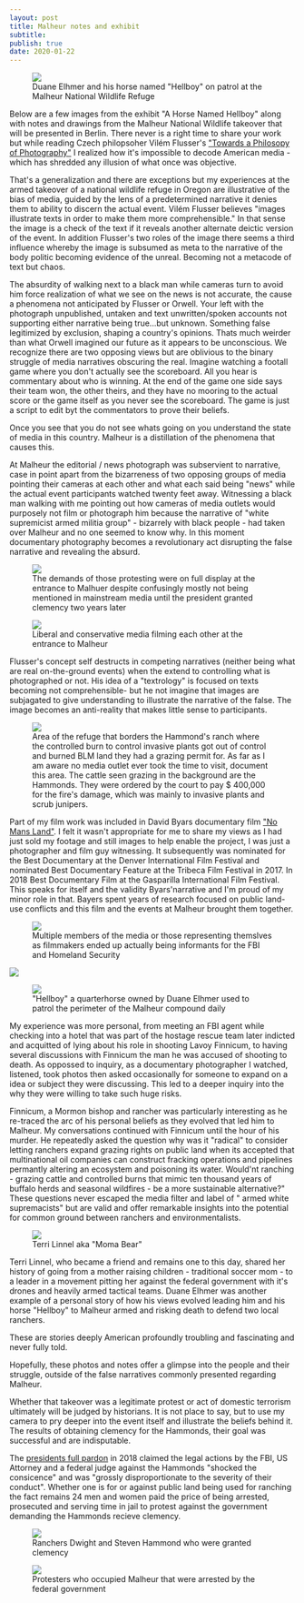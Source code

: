 ```yaml
---
layout: post
title: Malheur notes and exhibit
subtitle: 
publish: true
date: 2020-01-22  
---
```


<figure>
<img src="https://jonkalev.s3-us-west-2.amazonaws.com/DSCF3957-Malheur-Hellboy-dip.jpg">
<figcaption> Duane Elhmer and his horse named "Hellboy" on patrol at the Malheur National Wildlife Refuge</figcaption>
</figure>

Below are a few images from the exhibit "A Horse Named Hellboy" along with notes and drawings from the Malheur National Wildlife takeover that will be presented in Berlin.
There never is a right time to share your work but while reading Czech philopsoher Vilém Flusser's <a href="https://www.press.uchicago.edu/ucp/books/book/distributed/T/bo3535843.html">"Towards a Philosopy of Photography"</a> I realized how it's impossible to decode American media - which has shredded any illusion of what once was objective.

 That's a generalization and there are exceptions but my experiences at the armed takeover of a national wildlife refuge in Oregon are illustrative of the bias of media, guided by the lens of a predetermined narrative it denies them to ability to discern the actual event.
 Vilém Flusser believes "images illustrate texts in order to make them more comprehensible."
 In that sense the image is a check of the text if it reveals another alternate deictic version of the event.
 In addition Flusser's two roles of the image there seems a third influence whereby the image is subsumed as meta to the narrative of the body politic becoming evidence of the unreal. Becoming not a metacode of text but chaos.
 
 The absurdity of walking next to a black man while cameras turn to avoid him force realization of what we see on the news is not accurate, the cause a phenomena not anticipated by Flusser or Orwell. Your left with the photograph unpublished, untaken and text unwritten/spoken accounts not supporting either narrative being true...but unknown. Something false legitimized by exclusion, shaping a country's opinions. Thats much weirder than what Orwell imagined our future as it appears to be unconscious. We recognize there are two opposing views but are oblivious to the binary struggle of media narratives obscuring the real. Imagine watching a footall game where you don't actually see the scoreboard. All you hear is commentary about who is winning. At the end of the game one side says their team won, the other theirs, and they have no mooring to the actual score or the game itself as you never see the scoreboard. The game is just a script to edit byt the commentators to prove their beliefs. 
 
Once you see that you do not see whats going on you understand the state of media in this country. Malheur is a distillation of the phenomena that causes this.

 
 At Malheur the editorial / news photograph was subservient to narrative, case in point apart from the bizarreness of two opposing groups of media pointing their cameras at each other and what each said being "news" while the actual event participants watched twenty feet away. Witnessing a black man walking with me pointing out how cameras of media outlets would purposely not film or photograph him because the narrative of "white supremicist armed militia group" - bizarrely with black people - had taken over Malheur and no one seemed to know why.
 In this moment documentary photography becomes a revolutionary act disrupting the false narrative and revealing the absurd.

   <figure>
<img src="https://jonkalev.s3-us-west-2.amazonaws.com/DSCF3923-Malheur_02.jpg">
 <figcaption>The demands of those protesting were on full display at the entrance to Malhuer despite confusingly mostly not being mentioned in mainstream media until the president granted clemency two years later </figcaption>
 
</figure>

<figure>
 <img src="https://jonkalev.s3-us-west-2.amazonaws.com/malheur_13.jpg">
 <figcaption>Liberal and conservative media filming each other at the entrance to Malheur 
</figcaption>
</figure>

 Flusser's concept self destructs in competing narratives (neither being what are real on-the-ground events) when the extend to controlling what is photographed or not. His idea of a "textrology" is focused on texts becoming not comprehensible- but he not imagine that images are subjagated to give understanding to illustrate the narrative of the false. 
 The image becomes an anti-reality that makes little sense to participants. 
 
 <figure>
<img src="https://jonkalev.s3-us-west-2.amazonaws.com/DSCF4057-Malheur_HammondCows.jpg">
 <figcaption> Area of the refuge that borders the Hammond's ranch where the controlled burn to control invasive plants got out of control and burned BLM land they had a grazing permit for. As far as I am aware no media outlet ever took the time to visit, document this area. The cattle seen grazing in the background are the Hammonds. They were ordered by the court to pay $ 400,000 for the fire's damage, which was mainly to invasive plants and scrub junipers.  </figcaption>
</figure>
     
 <p>
Part of my film work was included in David Byars documentary film <a href="https://www.amazon.com/No-Mans-Land-Steve-Grasty/dp/B075RS7ZCY">"No Mans Land"</a>. I felt it wasn't appropriate for me to share my views as I had just sold my footage and still images to help enable the project, I was just a photographer and film guy witnessing.
 It subsequently was nominated for the Best Documentary at the Denver International Film Festival and nominated Best Documentary Feature at the Tribeca Film Festival in 2017. In 2018 Best Documentary Film at the Gasparilla International Film Festival.
 This speaks for itself and the validity Byars'narrative and I'm proud of my minor role in that.
 Bayers spent years of research focused on public land-use conflicts and this film and the events at Malheur brought them together.

<p>
<figure>
<img src="https://jonkalev.s3-us-west-2.amazonaws.com/20200113_malheur-01.jpg">
<figcaption>Multiple members of the media or those representing themslves as filmmakers ended up actually being informants for the FBI and Homeland Security</figcaption>
</figure>
 
 <img src="https://jonkalev.s3-us-west-2.amazonaws.com/malheur_12.jpg">
 
<figure>
<img src="https://jonkalev.s3-us-west-2.amazonaws.com/DSCF3982-Malhuer-Hellboy-dip2.jpg">
<figcaption> "Hellboy" a quarterhorse owned by Duane Elhmer used to patrol the perimeter of the Malheur compound daily</figcaption>
</figure>

<p>

My experience was more personal, from meeting an FBI agent while checking into a hotel that was part of the hostage rescue team later indicted and acquitted of lying about his role in shooting Lavoy Finnicum, to having several discussions with Finnicum the man he was accused of shooting to death. As oppossed to inquiry, as a documentary photographer I watched, listened, took photos then asked occasionally for someone to expand on a idea or subject they were discussing. This led to a deeper inquiry into the why they were willing to take such huge risks.
<p>
Finnicum, a Mormon bishop and rancher was particularly interesting as he re-traced the arc of his personal beliefs as they evolved that led him to Malheur. My conversations continued with Finnicum until the hour of his murder. 
He repeatedly asked the question why was it "radical" to consider letting ranchers expand grazing rights on public land when its accepted that multinational oil companies can construct fracking operations and pipelines permantly altering an ecosystem and poisoning its water. Would'nt ranching - grazing cattle and controlled burns that mimic ten thousand years of buffalo herds and seasonal wildfires - be a more sustainable alternative?" These questions never escaped the media filter and label of " armed white supremacists" but are valid and offer remarkable insights into the potential for common ground between ranchers and environmentalists.
<figure>
<img src="https://jonkalev.s3-us-west-2.amazonaws.com/Malheur_Terri.jpg">
<figcaption>Terri Linnel aka "Moma Bear"</figcaption>
</figure>
Terri Linnel, who became a friend and remains one to this day, shared her history of going from a mother raising children - traditional soccer mom - to a leader in a movement pitting her against the federal government with it's drones and heavily armed tactical teams.
Duane Elhmer was another example of a personal story of how his views evolved leading him and his horse "Hellboy" to Malheur armed and risking death to defend two local ranchers. 

These are stories deeply American profoundly troubling and fascinating and never fully told. 

Hopefully, these photos and notes offer a glimpse into the people and their struggle, outside of the false narratives commonly presented regarding Malheur. 
<p>Whether that takeover was a legitimate protest or act of domestic terrorism ultimately will be judged by historians. It is not place to say, but to use my camera to pry deeper into the event itself and illustrate the beliefs behind it. The results of obtaining clemency for the Hammonds, their goal was successful and are indisputable. 
 <p>
 The <a href="https://www.whitehouse.gov/briefings-statements/statement-press-secretary-regarding-executive-clemency-dwight-steven-hammond/">  presidents full pardon</a> in 2018 claimed the legal actions by the FBI, US Attorney and a federal judge against the Hammonds "shocked the consicence" and was "grossly disproportionate to the severity of their conduct". 
 Whether one is for or against public land being used for ranching the fact remains 24 men and women paid the price of being arrested, prosecuted and serving time in jail to protest against the government demanding the Hammonds recieve clemency.
 




<figure>
<img src="https://jonkalev.s3-us-west-2.amazonaws.com/Malheur_Hammonds.jpg">
<figcaption>Ranchers Dwight and Steven Hammond who were granted clemency</figcaption>
</figure>
<figure>
<img src="https://jonkalev.s3-us-west-2.amazonaws.com/malheur_15.jpg">
<figcaption>Protesters who occupied Malheur that were arrested by the federal government</figcaption>
</figure>




